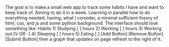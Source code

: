 The goal is to make a small web app to track some habits I have and want to keep track of. Aiming to do it in a week.
Learning in parallel how to do everything needed, having, what I consider, a minimal sufficient theory of html, css, and js and some python background.
The interface should look something like:
Habits  1) Studying     [      ] hours
        2) Working      [      ] hours
        3) Working out  [V OR -]
        4) Sleeping     [      ] hours
        5) Eating       [      ] 
        [Add Button] [Remove Button] [Submit Button]
then a graph that updates on page refresh to the right of it.        
